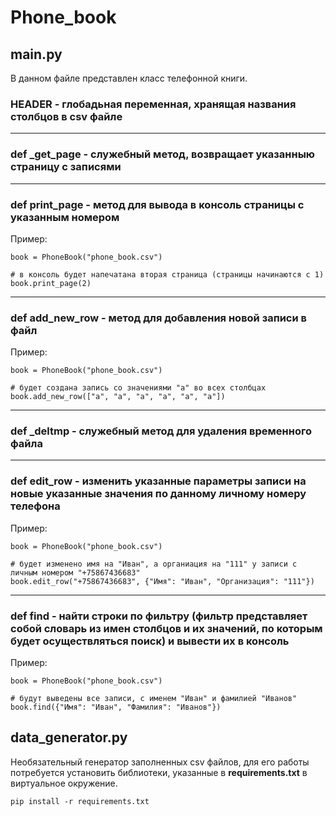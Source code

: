 # Phone_book

## main.py

В данном файле представлен класс телефонной книги.


### HEADER - глобадьная переменная, хранящая названия столбцов в csv файле
---

### def _get_page - служебный метод, возвращает указанныю страницу с записями
---

### def print_page - метод для вывода в консоль страницы с указанным номером
Пример:
```
book = PhoneBook("phone_book.csv")

# в консоль будет напечатана вторая страница (страницы начинаются с 1)
book.print_page(2)
```
---

### def add_new_row - метод для добавления новой записи в файл

Пример:
```
book = PhoneBook("phone_book.csv")

# будет создана запись со значениями "a" во всех столбцах
book.add_new_row(["a", "a", "a", "a", "a", "a"])
```
---

### def _deltmp - служебный метод для удаления временного файла
---

### def edit_row - изменить указанные параметры записи на новые указанные значения по данному личному номеру телефона

Пример:
```
book = PhoneBook("phone_book.csv")

# будет изменено имя на "Иван", а органиация на "111" у записи с личным номером "+75867436683"
book.edit_row("+75867436683", {"Имя": "Иван", "Организация": "111"})
```
---

### def find - найти строки по фильтру (фильтр представляет собой словарь из имен столбцов и их значений, по которым будет осуществляться поиск) и вывести их в консоль

Пример:
```
book = PhoneBook("phone_book.csv")

# будут выведены все записи, с именем "Иван" и фамилией "Иванов"
book.find({"Имя": "Иван", "Фамилия": "Иванов"})
```

## data_generator.py

Необязательный генератор заполненных csv файлов, для его работы потребуется установить библиотеки, указанные в **requirements.txt** в виртуальное окружение.

```
pip install -r requirements.txt
```
